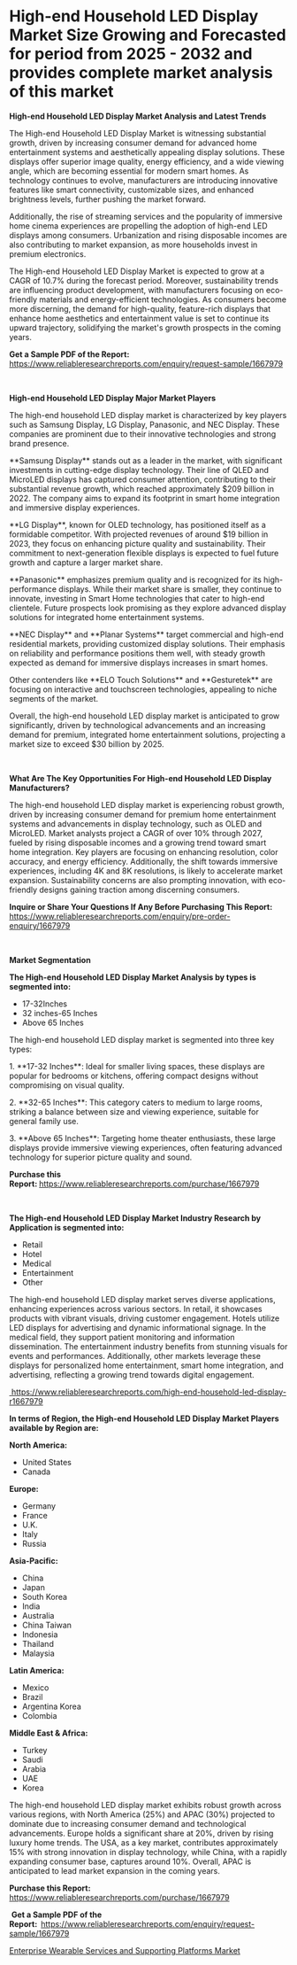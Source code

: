 <p><h1>High-end Household LED Display Market Size Growing and Forecasted for period from 2025 - 2032 and provides complete market analysis of this market</h1></p><p><strong>High-end Household LED Display Market Analysis and Latest Trends</strong></p>
<p><p>The High-end Household LED Display Market is witnessing substantial growth, driven by increasing consumer demand for advanced home entertainment systems and aesthetically appealing display solutions. These displays offer superior image quality, energy efficiency, and a wide viewing angle, which are becoming essential for modern smart homes. As technology continues to evolve, manufacturers are introducing innovative features like smart connectivity, customizable sizes, and enhanced brightness levels, further pushing the market forward.</p><p>Additionally, the rise of streaming services and the popularity of immersive home cinema experiences are propelling the adoption of high-end LED displays among consumers. Urbanization and rising disposable incomes are also contributing to market expansion, as more households invest in premium electronics.</p><p>The High-end Household LED Display Market is expected to grow at a CAGR of 10.7% during the forecast period. Moreover, sustainability trends are influencing product development, with manufacturers focusing on eco-friendly materials and energy-efficient technologies. As consumers become more discerning, the demand for high-quality, feature-rich displays that enhance home aesthetics and entertainment value is set to continue its upward trajectory, solidifying the market's growth prospects in the coming years.</p></p>
<p><strong>Get a Sample PDF of the Report:&nbsp;</strong> <a href="https://www.reliableresearchreports.com/enquiry/request-sample/1667979?utm_campaign=2480&utm_medium=2&utm_source=Github&utm_content=ia&utm_term=12022025&utm_id=high-end-household-led-display">https://www.reliableresearchreports.com/enquiry/request-sample/1667979</a></p>
<p>&nbsp;</p>
<p><strong>High-end Household LED Display Major Market Players</strong></p>
<p><p>The high-end household LED display market is characterized by key players such as Samsung Display, LG Display, Panasonic, and NEC Display. These companies are prominent due to their innovative technologies and strong brand presence.</p><p>**Samsung Display** stands out as a leader in the market, with significant investments in cutting-edge display technology. Their line of QLED and MicroLED displays has captured consumer attention, contributing to their substantial revenue growth, which reached approximately $209 billion in 2022. The company aims to expand its footprint in smart home integration and immersive display experiences.</p><p>**LG Display**, known for OLED technology, has positioned itself as a formidable competitor. With projected revenues of around $19 billion in 2023, they focus on enhancing picture quality and sustainability. Their commitment to next-generation flexible displays is expected to fuel future growth and capture a larger market share.</p><p>**Panasonic** emphasizes premium quality and is recognized for its high-performance displays. While their market share is smaller, they continue to innovate, investing in Smart Home technologies that cater to high-end clientele. Future prospects look promising as they explore advanced display solutions for integrated home entertainment systems.</p><p>**NEC Display** and **Planar Systems** target commercial and high-end residential markets, providing customized display solutions. Their emphasis on reliability and performance positions them well, with steady growth expected as demand for immersive displays increases in smart homes.</p><p>Other contenders like **ELO Touch Solutions** and **Gesturetek** are focusing on interactive and touchscreen technologies, appealing to niche segments of the market.</p><p>Overall, the high-end household LED display market is anticipated to grow significantly, driven by technological advancements and an increasing demand for premium, integrated home entertainment solutions, projecting a market size to exceed $30 billion by 2025.</p></p>
<p>&nbsp;</p>
<p><strong>What Are The Key Opportunities For High-end Household LED Display Manufacturers?</strong></p>
<p><p>The high-end household LED display market is experiencing robust growth, driven by increasing consumer demand for premium home entertainment systems and advancements in display technology, such as OLED and MicroLED. Market analysts project a CAGR of over 10% through 2027, fueled by rising disposable incomes and a growing trend toward smart home integration. Key players are focusing on enhancing resolution, color accuracy, and energy efficiency. Additionally, the shift towards immersive experiences, including 4K and 8K resolutions, is likely to accelerate market expansion. Sustainability concerns are also prompting innovation, with eco-friendly designs gaining traction among discerning consumers.</p></p>
<p><strong>Inquire or Share Your Questions If Any Before Purchasing This Report:</strong> <a href="https://www.reliableresearchreports.com/enquiry/pre-order-enquiry/1667979?utm_campaign=2480&utm_medium=2&utm_source=Github&utm_content=ia&utm_term=12022025&utm_id=high-end-household-led-display">https://www.reliableresearchreports.com/enquiry/pre-order-enquiry/1667979</a></p>
<p>&nbsp;</p>
<p><strong>Market Segmentation</strong></p>
<p><strong>The High-end Household LED Display Market Analysis by types is segmented into:</strong></p>
<p><ul><li>17-32Inches</li><li>32 inches-65 Inches</li><li>Above 65 Inches</li></ul></p>
<p><p>The high-end household LED display market is segmented into three key types: </p><p>1. **17-32 Inches**: Ideal for smaller living spaces, these displays are popular for bedrooms or kitchens, offering compact designs without compromising on visual quality.</p><p>2. **32-65 Inches**: This category caters to medium to large rooms, striking a balance between size and viewing experience, suitable for general family use.</p><p>3. **Above 65 Inches**: Targeting home theater enthusiasts, these large displays provide immersive viewing experiences, often featuring advanced technology for superior picture quality and sound.</p></p>
<p><strong>Purchase this Report:&nbsp;</strong><a href="https://www.reliableresearchreports.com/purchase/1667979?utm_campaign=2480&utm_medium=2&utm_source=Github&utm_content=ia&utm_term=12022025&utm_id=high-end-household-led-display">https://www.reliableresearchreports.com/purchase/1667979</a></p>
<p>&nbsp;</p>
<p><strong>The High-end Household LED Display Market Industry Research by Application is segmented into:</strong></p>
<p><ul><li>Retail</li><li>Hotel</li><li>Medical</li><li>Entertainment</li><li>Other</li></ul></p>
<p><p>The high-end household LED display market serves diverse applications, enhancing experiences across various sectors. In retail, it showcases products with vibrant visuals, driving customer engagement. Hotels utilize LED displays for advertising and dynamic informational signage. In the medical field, they support patient monitoring and information dissemination. The entertainment industry benefits from stunning visuals for events and performances. Additionally, other markets leverage these displays for personalized home entertainment, smart home integration, and advertising, reflecting a growing trend towards digital engagement.</p></p>
<p><a href="https://www.reliableresearchreports.com/high-end-household-led-display-r1667979?utm_campaign=2480&utm_medium=2&utm_source=Github&utm_content=ia&utm_term=12022025&utm_id=high-end-household-led-display">&nbsp;https://www.reliableresearchreports.com/high-end-household-led-display-r1667979</a></p>
<p><strong>In terms of Region, the High-end Household LED Display Market Players available by Region are:</strong></p>
<p>
    <p> <strong> North America: </strong>
        <ul>
            <li>United States</li>
            <li>Canada</li>
        </ul>
        </p> 
    <p> <strong> Europe: </strong>
        <ul>
            <li>Germany</li>
            <li>France</li>
            <li>U.K.</li>
            <li>Italy</li>
            <li>Russia</li>
        </ul>
        </p> 
    <p> <strong> Asia-Pacific: </strong>
        <ul>
            <li>China</li>
            <li>Japan</li>
            <li>South Korea</li>
            <li>India</li>
            <li>Australia</li>
            <li>China Taiwan</li>
            <li>Indonesia</li>
            <li>Thailand</li>
            <li>Malaysia</li>
        </ul>
        </p> 
    <p> <strong> Latin America: </strong>
        <ul>
            <li>Mexico</li>
            <li>Brazil</li>
            <li>Argentina Korea</li>
            <li>Colombia</li>
        </ul>
        </p> 
    <p> <strong> Middle East & Africa: </strong>
        <ul>
            <li>Turkey</li>
            <li>Saudi</li>
            <li>Arabia</li>
            <li>UAE</li>
            <li>Korea</li>
        </ul>
    </p>
    </p>
<p><p>The high-end household LED display market exhibits robust growth across various regions, with North America (25%) and APAC (30%) projected to dominate due to increasing consumer demand and technological advancements. Europe holds a significant share at 20%, driven by rising luxury home trends. The USA, as a key market, contributes approximately 15% with strong innovation in display technology, while China, with a rapidly expanding consumer base, captures around 10%. Overall, APAC is anticipated to lead market expansion in the coming years.</p></p>
<p><strong>Purchase this Report: </strong><a href="https://www.reliableresearchreports.com/purchase/1667979?utm_campaign=2480&utm_medium=2&utm_source=Github&utm_content=ia&utm_term=12022025&utm_id=high-end-household-led-display">https://www.reliableresearchreports.com/purchase/1667979</a></p>
<p>&nbsp;<strong>Get a Sample PDF of the Report:&nbsp;&nbsp;</strong><a href="https://www.reliableresearchreports.com/enquiry/request-sample/1667979?utm_campaign=2480&utm_medium=2&utm_source=Github&utm_content=ia&utm_term=12022025&utm_id=high-end-household-led-display">https://www.reliableresearchreports.com/enquiry/request-sample/1667979</a></p>
<p><strong></strong></p>
<p><p><a href="https://github.com/pelahotayabe/Market-Research-Report-List-1/blob/main/enterprise-wearable-services-and-supporting-platforms-market.md?utm_campaign=2480&utm_medium=2&utm_source=Github&utm_content=ia&utm_term=12022025&utm_id=high-end-household-led-display">Enterprise Wearable Services and Supporting Platforms Market</a></p></p>